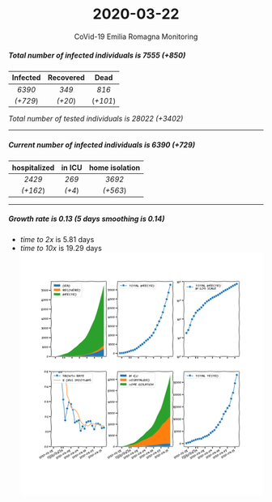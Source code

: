 <div align='center'>

# 2020-03-22
CoVid-19 Emilia Romagna Monitoring
</div>

##### Total number of infected individuals is 7555 (+850)
Infected | Recovered | Dead
:---: | :---: | :---:
*6390* | *349* | *816*
*(+729*) | *(+20*) | (*+101*)

*Total number of tested individuals is 28022 (+3402)*
***
##### Current number of infected individuals is 6390 (+729)
hospitalized | in ICU | home isolation
:---: | :---: | :---:
*2429* |*269* |*3692*
*(+162*) |*(+4*) |*(+563*)
***
##### Growth rate is 0.13 (5 days smoothing is 0.14)
- *time to 2x* is 5.81 days
- *time to 10x* is 19.29 days
![stats][stats]

[stats]: stats_EmiliaRomagna.png
